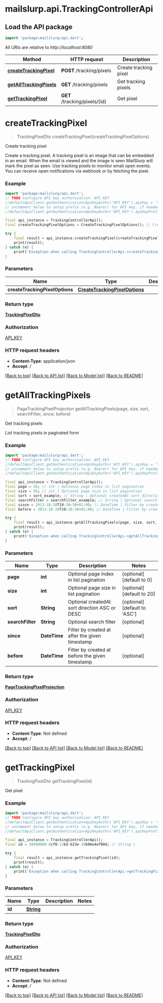 # mailslurp.api.TrackingControllerApi

## Load the API package
```dart
import 'package:mailslurp/api.dart';
```

All URIs are relative to *http://localhost:8080*

Method | HTTP request | Description
------------- | ------------- | -------------
[**createTrackingPixel**](TrackingControllerApi#createtrackingpixel) | **POST** /tracking/pixels | Create tracking pixel
[**getAllTrackingPixels**](TrackingControllerApi#getalltrackingpixels) | **GET** /tracking/pixels | Get tracking pixels
[**getTrackingPixel**](TrackingControllerApi#gettrackingpixel) | **GET** /tracking/pixels/{id} | Get pixel


# **createTrackingPixel**
> TrackingPixelDto createTrackingPixel(createTrackingPixelOptions)

Create tracking pixel

Create a tracking pixel. A tracking pixel is an image that can be embedded in an email. When the email is viewed and the image is seen MailSlurp will mark the pixel as seen. Use tracking pixels to monitor email open events. You can receive open notifications via webhook or by fetching the pixel.

### Example 
```dart
import 'package:mailslurp/api.dart';
// TODO Configure API key authorization: API_KEY
//defaultApiClient.getAuthentication<ApiKeyAuth>('API_KEY').apiKey = 'YOUR_API_KEY';
// uncomment below to setup prefix (e.g. Bearer) for API key, if needed
//defaultApiClient.getAuthentication<ApiKeyAuth>('API_KEY').apiKeyPrefix = 'Bearer';

final api_instance = TrackingControllerApi();
final createTrackingPixelOptions = CreateTrackingPixelOptions(); // CreateTrackingPixelOptions | 

try { 
    final result = api_instance.createTrackingPixel(createTrackingPixelOptions);
    print(result);
} catch (e) {
    print('Exception when calling TrackingControllerApi->createTrackingPixel: $e\n');
}
```

### Parameters

Name | Type | Description  | Notes
------------- | ------------- | ------------- | -------------
 **createTrackingPixelOptions** | [**CreateTrackingPixelOptions**](CreateTrackingPixelOptions)|  | 

### Return type

[**TrackingPixelDto**](TrackingPixelDto)

### Authorization

[API_KEY](../README#API_KEY)

### HTTP request headers

 - **Content-Type**: application/json
 - **Accept**: */*

[[Back to top]](#) [[Back to API list]](../README#documentation-for-api-endpoints) [[Back to Model list]](../README#documentation-for-models) [[Back to README]](../README)

# **getAllTrackingPixels**
> PageTrackingPixelProjection getAllTrackingPixels(page, size, sort, searchFilter, since, before)

Get tracking pixels

List tracking pixels in paginated form

### Example 
```dart
import 'package:mailslurp/api.dart';
// TODO Configure API key authorization: API_KEY
//defaultApiClient.getAuthentication<ApiKeyAuth>('API_KEY').apiKey = 'YOUR_API_KEY';
// uncomment below to setup prefix (e.g. Bearer) for API key, if needed
//defaultApiClient.getAuthentication<ApiKeyAuth>('API_KEY').apiKeyPrefix = 'Bearer';

final api_instance = TrackingControllerApi();
final page = 56; // int | Optional page index in list pagination
final size = 56; // int | Optional page size in list pagination
final sort = sort_example; // String | Optional createdAt sort direction ASC or DESC
final searchFilter = searchFilter_example; // String | Optional search filter
final since = 2013-10-20T19:20:30+01:00; // DateTime | Filter by created at after the given timestamp
final before = 2013-10-20T19:20:30+01:00; // DateTime | Filter by created at before the given timestamp

try { 
    final result = api_instance.getAllTrackingPixels(page, size, sort, searchFilter, since, before);
    print(result);
} catch (e) {
    print('Exception when calling TrackingControllerApi->getAllTrackingPixels: $e\n');
}
```

### Parameters

Name | Type | Description  | Notes
------------- | ------------- | ------------- | -------------
 **page** | **int**| Optional page index in list pagination | [optional] [default to 0]
 **size** | **int**| Optional page size in list pagination | [optional] [default to 20]
 **sort** | **String**| Optional createdAt sort direction ASC or DESC | [optional] [default to 'ASC']
 **searchFilter** | **String**| Optional search filter | [optional] 
 **since** | **DateTime**| Filter by created at after the given timestamp | [optional] 
 **before** | **DateTime**| Filter by created at before the given timestamp | [optional] 

### Return type

[**PageTrackingPixelProjection**](PageTrackingPixelProjection)

### Authorization

[API_KEY](../README#API_KEY)

### HTTP request headers

 - **Content-Type**: Not defined
 - **Accept**: */*

[[Back to top]](#) [[Back to API list]](../README#documentation-for-api-endpoints) [[Back to Model list]](../README#documentation-for-models) [[Back to README]](../README)

# **getTrackingPixel**
> TrackingPixelDto getTrackingPixel(id)

Get pixel

### Example 
```dart
import 'package:mailslurp/api.dart';
// TODO Configure API key authorization: API_KEY
//defaultApiClient.getAuthentication<ApiKeyAuth>('API_KEY').apiKey = 'YOUR_API_KEY';
// uncomment below to setup prefix (e.g. Bearer) for API key, if needed
//defaultApiClient.getAuthentication<ApiKeyAuth>('API_KEY').apiKeyPrefix = 'Bearer';

final api_instance = TrackingControllerApi();
final id = 38400000-8cf0-11bd-b23e-10b96e4ef00d; // String | 

try { 
    final result = api_instance.getTrackingPixel(id);
    print(result);
} catch (e) {
    print('Exception when calling TrackingControllerApi->getTrackingPixel: $e\n');
}
```

### Parameters

Name | Type | Description  | Notes
------------- | ------------- | ------------- | -------------
 **id** | [**String**]()|  | 

### Return type

[**TrackingPixelDto**](TrackingPixelDto)

### Authorization

[API_KEY](../README#API_KEY)

### HTTP request headers

 - **Content-Type**: Not defined
 - **Accept**: */*

[[Back to top]](#) [[Back to API list]](../README#documentation-for-api-endpoints) [[Back to Model list]](../README#documentation-for-models) [[Back to README]](../README)

